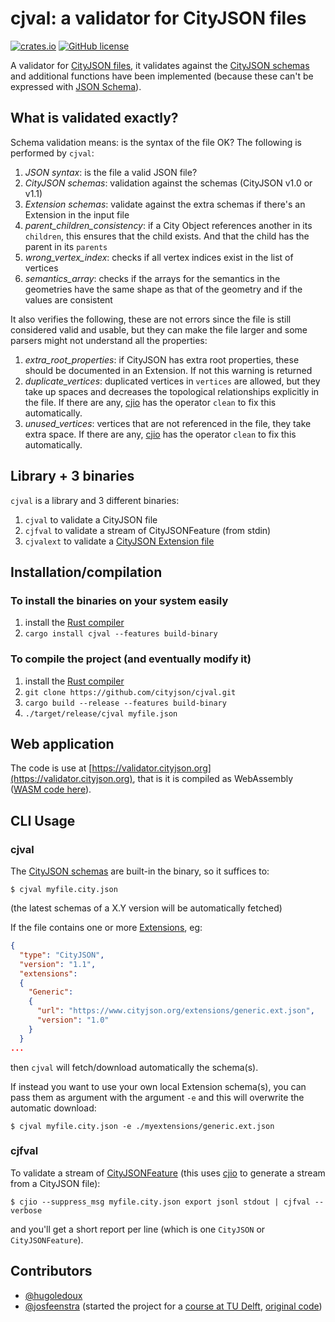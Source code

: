 # cjval: a validator for CityJSON files

[![crates.io](https://img.shields.io/crates/v/cjval.svg)](https://crates.io/crates/cjval)
[![GitHub license](https://img.shields.io/github/license/cityjson/cjval)](https://github.com/cityjson/cjval/blob/main/LICENSE)


A validator for [CityJSON files](https://cityjson.org), it validates against the [CityJSON schemas](https://www.cityjson.org/schemas) and additional functions have been implemented (because these can't be expressed with [JSON Schema](https://json-schema.org/)).


## What is validated exactly?

Schema validation means: is the syntax of the file OK?
The following is performed by `cjval`:

  1. *JSON syntax*: is the file a valid JSON file?
  1. *CityJSON schemas*: validation against the schemas (CityJSON v1.0 or v1.1)
  1. *Extension schemas*: validate against the extra schemas if there's an Extension in the input file 
  1. *parent_children_consistency*: if a City Object references another in its `children`, this ensures that the child exists. And that the child has the parent in its `parents`
  1. *wrong_vertex_index*: checks if all vertex indices exist in the list of vertices
  1. *semantics_array*: checks if the arrays for the semantics in the geometries have the same shape as that of the geometry and if the values are consistent

It also verifies the following, these are not errors since the file is still considered valid and usable, but they can make the file larger and some parsers might not understand all the properties:

  1. *extra_root_properties*: if CityJSON has extra root properties, these should be documented in an Extension. If not this warning is returned
  1. *duplicate_vertices*: duplicated vertices in `vertices` are allowed, but they take up spaces and decreases the topological relationships explicitly in the file. If there are any, [cjio](https://github.com/cityjson/cjio) has the operator `clean` to fix this automatically.
  1. *unused_vertices*: vertices that are not referenced in the file, they take extra space. If there are any, [cjio](https://github.com/cityjson/cjio) has the operator `clean` to fix this automatically.


## Library + 3 binaries

`cjval` is a library and 3 different binaries:

  1. `cjval` to validate a CityJSON file
  2. `cjfval` to validate a stream of CityJSONFeature (from stdin)
  3. `cjvalext` to validate a [CityJSON Extension file](https://www.cityjson.org/specs/#the-extension-file)


## Installation/compilation

### To install the binaries on your system easily

1. install the [Rust compiler](https://www.rust-lang.org/learn/get-started)
2. `cargo install cjval --features build-binary`


### To compile the project (and eventually modify it)

1. install the [Rust compiler](https://www.rust-lang.org/learn/get-started)
2. `git clone https://github.com/cityjson/cjval.git`
3. `cargo build --release --features build-binary`
4. `./target/release/cjval myfile.json`


## Web application

The code is use at [https://validator.cityjson.org](https://validator.cityjson.org), that is it is compiled as WebAssembly ([WASM code here](https://github.com/cityjson/cjval_wasm)).


## CLI Usage

### cjval

The [CityJSON schemas](https://www.cityjson.org/schemas/) are built-in the binary, so it suffices to:

    $ cjval myfile.city.json

(the latest schemas of a X.Y version will be automatically fetched)

If the file contains one or more [Extensions](https://www.cityjson.org/extensions/), eg:

```json
{
  "type": "CityJSON",
  "version": "1.1",
  "extensions":
  {
    "Generic":
    {
      "url": "https://www.cityjson.org/extensions/generic.ext.json",
      "version": "1.0"
    }
  }
...  
```

then `cjval` will fetch/download automatically the schema(s).

If instead you want to use your own local Extension schema(s), you can pass them as argument with the argument `-e` and this will overwrite the automatic download:

    $ cjval myfile.city.json -e ./myextensions/generic.ext.json


### cjfval

To validate a stream of [CityJSONFeature](https://www.cityjson.org/specs/#text-sequences-and-streaming-with-cityjsonfeature) (this uses [cjio](https://github.com/cityjson/cjio) to generate a stream from a CityJSON file):

    $ cjio --suppress_msg myfile.city.json export jsonl stdout | cjfval --verbose

and you'll get a short report per line (which is one `CityJSON` or `CityJSONFeature`).


## Contributors

- [@hugoledoux](https://github.com/hugoledoux/)
- [@josfeenstra](https://github.com/josfeenstra/) (started the project for a [course at TU Delft](https://3d.bk.tudelft.nl/courses/geo5010/), [original code](https://github.com/josfeenstra/cjval))